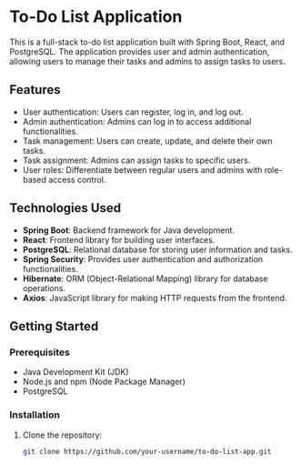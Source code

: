 # To-Do List Application

This is a full-stack to-do list application built with Spring Boot, React, and PostgreSQL. The application provides user and admin authentication, allowing users to manage their tasks and admins to assign tasks to users.

## Features

- User authentication: Users can register, log in, and log out.
- Admin authentication: Admins can log in to access additional functionalities.
- Task management: Users can create, update, and delete their own tasks.
- Task assignment: Admins can assign tasks to specific users.
- User roles: Differentiate between regular users and admins with role-based access control.

## Technologies Used

- **Spring Boot**: Backend framework for Java development.
- **React**: Frontend library for building user interfaces.
- **PostgreSQL**: Relational database for storing user information and tasks.
- **Spring Security**: Provides user authentication and authorization functionalities.
- **Hibernate**: ORM (Object-Relational Mapping) library for database operations.
- **Axios**: JavaScript library for making HTTP requests from the frontend.

## Getting Started

### Prerequisites

- Java Development Kit (JDK)
- Node.js and npm (Node Package Manager)
- PostgreSQL

### Installation

1. Clone the repository:

   ```bash
   git clone https://github.com/your-username/to-do-list-app.git
